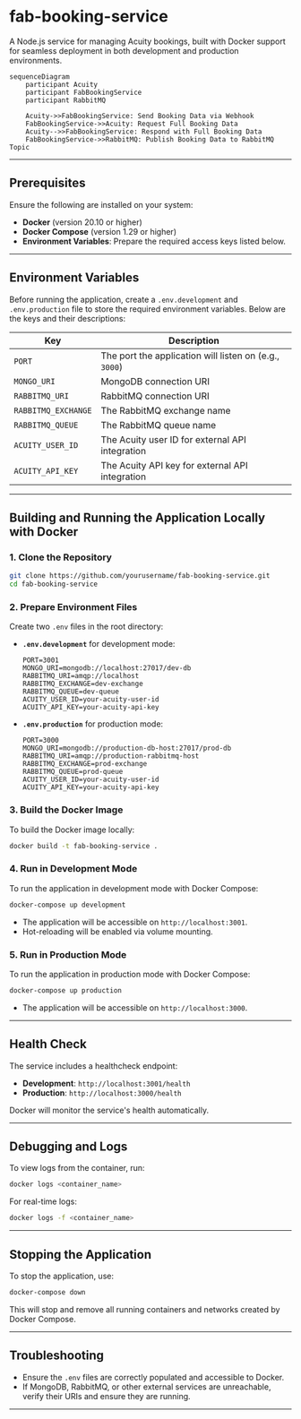 # fab-booking-service

A Node.js service for managing Acuity bookings, built with Docker support for seamless deployment in both development and production environments.

```mermaid
sequenceDiagram
    participant Acuity
    participant FabBookingService
    participant RabbitMQ

    Acuity->>FabBookingService: Send Booking Data via Webhook
    FabBookingService->>Acuity: Request Full Booking Data
    Acuity-->>FabBookingService: Respond with Full Booking Data
    FabBookingService->>RabbitMQ: Publish Booking Data to RabbitMQ Topic
```

---

## Prerequisites

Ensure the following are installed on your system:

- **Docker** (version 20.10 or higher)
- **Docker Compose** (version 1.29 or higher)
- **Environment Variables**: Prepare the required access keys listed below.

---

## Environment Variables

Before running the application, create a `.env.development` and `.env.production` file to store the required environment variables. Below are the keys and their descriptions:

| Key                  | Description                                                                 |
|----------------------|-----------------------------------------------------------------------------|
| `PORT`              | The port the application will listen on (e.g., `3000`)                     |
| `MONGO_URI`         | MongoDB connection URI                                                     |
| `RABBITMQ_URI`      | RabbitMQ connection URI                                                    |
| `RABBITMQ_EXCHANGE` | The RabbitMQ exchange name                                                 |
| `RABBITMQ_QUEUE`    | The RabbitMQ queue name                                                    |
| `ACUITY_USER_ID`    | The Acuity user ID for external API integration                            |
| `ACUITY_API_KEY`    | The Acuity API key for external API integration                            |

---

## Building and Running the Application Locally with Docker

### 1. **Clone the Repository**
```bash
git clone https://github.com/yourusername/fab-booking-service.git
cd fab-booking-service
```

### 2. **Prepare Environment Files**
Create two `.env` files in the root directory:

- **`.env.development`** for development mode:
  ```env
  PORT=3001
  MONGO_URI=mongodb://localhost:27017/dev-db
  RABBITMQ_URI=amqp://localhost
  RABBITMQ_EXCHANGE=dev-exchange
  RABBITMQ_QUEUE=dev-queue
  ACUITY_USER_ID=your-acuity-user-id
  ACUITY_API_KEY=your-acuity-api-key
  ```

- **`.env.production`** for production mode:
  ```env
  PORT=3000
  MONGO_URI=mongodb://production-db-host:27017/prod-db
  RABBITMQ_URI=amqp://production-rabbitmq-host
  RABBITMQ_EXCHANGE=prod-exchange
  RABBITMQ_QUEUE=prod-queue
  ACUITY_USER_ID=your-acuity-user-id
  ACUITY_API_KEY=your-acuity-api-key
  ```

### 3. **Build the Docker Image**

To build the Docker image locally:
```bash
docker build -t fab-booking-service .
```

### 4. **Run in Development Mode**

To run the application in development mode with Docker Compose:
```bash
docker-compose up development
```

- The application will be accessible on `http://localhost:3001`.
- Hot-reloading will be enabled via volume mounting.

### 5. **Run in Production Mode**

To run the application in production mode with Docker Compose:
```bash
docker-compose up production
```

- The application will be accessible on `http://localhost:3000`.

---

## Health Check

The service includes a healthcheck endpoint:

- **Development**: `http://localhost:3001/health`
- **Production**: `http://localhost:3000/health`

Docker will monitor the service's health automatically.

---

## Debugging and Logs

To view logs from the container, run:
```bash
docker logs <container_name>
```

For real-time logs:
```bash
docker logs -f <container_name>
```

---

## Stopping the Application

To stop the application, use:
```bash
docker-compose down
```

This will stop and remove all running containers and networks created by Docker Compose.

---

## Troubleshooting

- Ensure the `.env` files are correctly populated and accessible to Docker.
- If MongoDB, RabbitMQ, or other external services are unreachable, verify their URIs and ensure they are running.

---